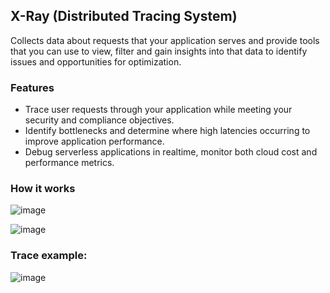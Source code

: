 ## X-Ray (Distributed Tracing System)
Collects data about requests that your application serves and provide tools that you can use to view, filter and gain insights into that data to identify issues and opportunities for optimization.

### Features
- Trace user requests through your application while meeting your security and compliance objectives.
- Identify bottlenecks and determine where high latencies occurring to improve application performance.
- Debug serverless applications in realtime, monitor both cloud cost and performance metrics.

### How it works
![image](https://github.com/nguyen1tech/learn-aws/assets/123853507/eacfb34b-3a79-4a7d-b0e5-2356431f2fe5)

![image](https://github.com/nguyen1tech/learn-aws/assets/123853507/66528004-ab00-4b1d-bf96-8fa1fff74827)

### Trace example:
![image](https://github.com/nguyen1tech/learn-aws/assets/123853507/5c6ed69c-0247-4d3c-bb2c-dfeec36a457e)

